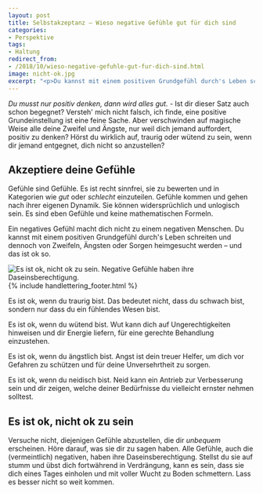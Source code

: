 ```yaml
---
layout: post
title: Selbstakzeptanz – Wieso negative Gefühle gut für dich sind
categories:
- Perspektive
tags:
- Haltung
redirect_from:
- /2018/10/wieso-negative-gefuhle-gut-fur-dich-sind.html
image: nicht-ok.jpg
excerpt: "<p>Du kannst mit einem positiven Grundgefühl durch's Leben schreiten und dennoch von Zweifeln, Ängsten oder Sorgen heimgesucht werden – und das ist ok so.</p>"
---
```


*Du musst nur positiv denken, dann wird alles gut.* - Ist dir dieser Satz auch
schon begegnet? Versteh' mich nicht falsch,
ich finde, eine positive Grundeinstellung ist eine feine Sache. Aber
verschwinden auf magische Weise alle deine Zweifel und Ängste, nur weil
dich jemand auffordert, positiv zu denken? Hörst du wirklich auf,
traurig oder wütend zu sein, wenn dir jemand entgegnet, dich nicht so
anzustellen?

## Akzeptiere deine Gefühle

Gefühle sind Gefühle. Es ist recht sinnfrei, sie zu bewerten und in
Kategorien wie *gut* oder *schlecht* einzuteilen. Gefühle kommen und
gehen nach ihrer eigenen Dynamik. Sie können widersprüchlich und
unlogisch sein. Es sind eben Gefühle und keine mathematischen Formeln.

Ein negatives Gefühl macht dich nicht zu einem negativen Menschen. Du
kannst mit einem positiven Grundgefühl durch's Leben schreiten und
dennoch von Zweifeln, Ängsten oder Sorgen heimgesucht werden – und das
ist ok so.

![Es ist ok, nicht ok zu sein. Negative Gefühle haben ihre Daseinsberechtigung.]({{site.baseurl}}/assets/img/posts/nicht-ok.jpg)
{% include handlettering_footer.html %}

Es ist ok, wenn du traurig bist. Das bedeutet nicht, dass du schwach
bist, sondern nur dass du ein fühlendes Wesen bist.

Es ist ok, wenn du wütend bist. Wut kann dich auf Ungerechtigkeiten
hinweisen und dir Energie liefern, für eine gerechte Behandlung
einzustehen.

Es ist ok, wenn du ängstlich bist. Angst ist dein treuer Helfer, um dich
vor Gefahren zu schützen und für deine Unversehrtheit zu sorgen.

Es ist ok, wenn du neidisch bist. Neid kann ein Antrieb zur Verbesserung
sein und dir zeigen, welche deiner Bedürfnisse du vielleicht ernster
nehmen solltest.

## Es ist ok, nicht ok zu sein

Versuche nicht, diejenigen Gefühle abzustellen, die dir *unbequem*
erscheinen. Höre darauf, was sie dir zu sagen haben. Alle Gefühle, auch
die (vermeintlich) negativen, haben ihre Daseinsberechtigung. Stellst du
sie auf stumm und übst dich fortwährend in Verdrängung, kann es sein,
dass sie dich eines Tages einholen und mit voller Wucht zu Boden
schmettern. Lass es besser nicht so weit kommen.
